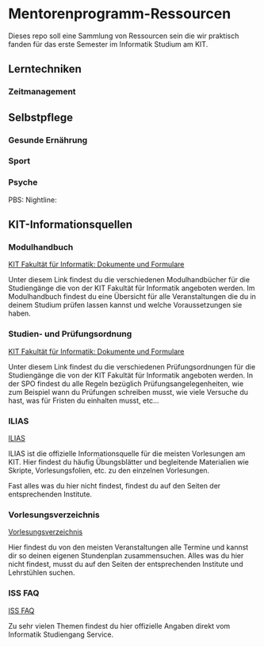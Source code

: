 # Mentorenprogramm-Ressourcen

Dieses repo soll eine Sammlung von Ressourcen sein die wir praktisch fanden für das erste Semester im Informatik Studium am KIT.

## Lerntechniken

### Zeitmanagement

## Selbstpflege

### Gesunde Ernährung

### Sport

### Psyche

PBS:
Nightline:

## KIT-Informationsquellen

### Modulhandbuch

[KIT Fakultät für Informatik: Dokumente und Formulare](https://www.informatik.kit.edu/formulare.php)

Unter diesem Link findest du die verschiedenen Modulhandbücher für die Studiengänge die von der KIT Fakultät für Informatik angeboten werden.
Im Modulhandbuch findest du eine Übersicht für alle Veranstaltungen die du in deinem Studium prüfen lassen kannst und welche Voraussetzungen sie haben.

### Studien- und Prüfungsordnung

[KIT Fakultät für Informatik: Dokumente und Formulare](https://www.informatik.kit.edu/formulare.php)

Unter diesem Link findest du die verschiedenen Prüfungsordnungen für die Studiengänge die von der KIT Fakultät für Informatik angeboten werden.
In der SPO findest du alle Regeln bezüglich Prüfungsangelegenheiten, wie zum Beispiel wann du Prüfungen schreiben musst, wie viele Versuche du hast, was für Fristen du einhalten musst, etc...

### ILIAS

[ILIAS](https://ilias.studium.kit.edu)

ILIAS ist die offizielle Informationsquelle für die meisten Vorlesungen am KIT.
Hier findest du häufig Übungsblätter und begleitende Materialien wie Skripte, Vorlesungsfolien, etc. zu den einzelnen Vorlesungen.

Fast alles was du hier nicht findest, findest du auf den Seiten der entsprechenden Institute.

### Vorlesungsverzeichnis

[Vorlesungsverzeichnis](https://campus.studium.kit.edu/events/catalog.php#!campus/all/fields.asp?group=Vorlesungsverzeichnis)

Hier findest du von den meisten Veranstaltungen alle Termine und kannst dir so deinen eigenen Stundenplan zusammensuchen.
Alles was du hier nicht findest, musst du auf den Seiten der entsprechenden Institute und Lehrstühlen suchen.

### ISS FAQ

[ISS FAQ](https://www.informatik.kit.edu/faq-wiki/doku.php)

Zu sehr vielen Themen findest du hier offizielle Angaben direkt vom Informatik Studiengang Service.
